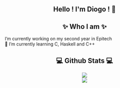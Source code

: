 ## <center>Hello ! I'm Diogo ! 👋 </centerb>

## <center>✨ Who I am ✨</center>

I’m currently working on my second year in Epitech
<br>
🌱 I’m currently learning C, Haskell and C++
<br>

## <center>:computer: Github Stats :computer:</center>

 <p align="center">
    <image src="https://github-readme-stats-zeta-wine.vercel.app/api?username=Lyne986&show_icons=true&theme=tokyonight&hide_title=true&include_all_commits=true"><br>
    <image src="https://github-readme-stats.vercel.app/api/top-langs/?username=Lyne986&langs_count=10&layout=compact&theme=tokyonight"><br>
</p>